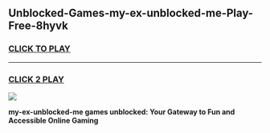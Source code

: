 
## Unblocked-Games-my-ex-unblocked-me-Play-Free-8hyvk
<h3>
<a href="https://premium76.site?title=my-ex-unblocked-me&ref=18A1">CLICK TO PLAY</a></h3>
<hr>

<h3>
<a href="https://premium76.site?title=my-ex-unblocked-me&ref=18A1">CLICK 2 PLAY</a>
  
</h3>

<a href="https://premium76.site?title=my-ex-unblocked-me&ref=18A1"><img src="https://clearcache.store/games.png"></a>


**my-ex-unblocked-me games unblocked: Your Gateway to Fun and Accessible Online Gaming**
